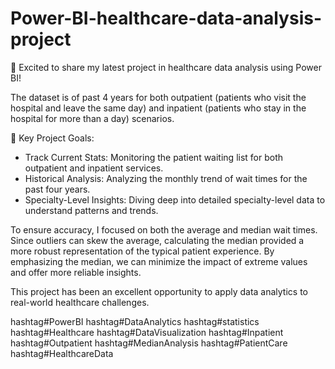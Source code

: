 # Power-BI-healthcare-data-analysis-project
🚀 Excited to share my latest project in healthcare data analysis using Power BI!

The dataset is of past 4 years for both outpatient (patients who visit the hospital and leave the same day) and inpatient (patients who stay in the hospital for more than a day) scenarios.

🎯 Key Project Goals:
- Track Current Stats: Monitoring the patient waiting list for both outpatient and inpatient services.
- Historical Analysis: Analyzing the monthly trend of wait times for the past four years.
- Specialty-Level Insights: Diving deep into detailed specialty-level data to understand patterns and trends.

To ensure accuracy, I focused on both the average and median wait times. Since outliers can skew the average, calculating the median provided a more robust representation of the typical patient experience. 
By emphasizing the median, we can minimize the impact of extreme values and offer more reliable insights.

This project has been an excellent opportunity to apply data analytics to real-world healthcare challenges. 

hashtag#PowerBI hashtag#DataAnalytics hashtag#statistics hashtag#Healthcare hashtag#DataVisualization hashtag#Inpatient hashtag#Outpatient hashtag#MedianAnalysis hashtag#PatientCare hashtag#HealthcareData
